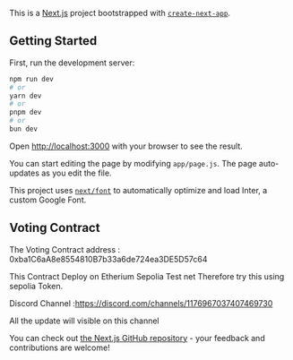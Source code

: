 This is a [Next.js](https://nextjs.org/) project bootstrapped with [`create-next-app`](https://github.com/vercel/next.js/tree/canary/packages/create-next-app).

## Getting Started

First, run the development server:

```bash
npm run dev
# or
yarn dev
# or
pnpm dev
# or
bun dev
```

Open [http://localhost:3000](http://localhost:3000) with your browser to see the result.

You can start editing the page by modifying `app/page.js`. The page auto-updates as you edit the file.

This project uses [`next/font`](https://nextjs.org/docs/basic-features/font-optimization) to automatically optimize and load Inter, a custom Google Font.

## Voting Contract

The Voting Contract address : 0xba1C6aA8e8554810B7b33a6de724ea3DE5D57c64

This Contract Deploy on Etherium Sepolia Test net Therefore try this using sepolia Token.

Discord Channel :https://discord.com/channels/1176967037407469730

All the update will visible on this channel

You can check out [the Next.js GitHub repository](https://github.com/vercel/next.js/) - your feedback and contributions are welcome!
